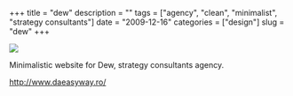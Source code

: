 +++
title = "dew"
description = ""
tags = ["agency", "clean", "minimalist", "strategy consultants"]
date = "2009-12-16"
categories = ["design"]
slug = "dew"
+++


 

  <div id="screens-thumbs" class="clearfix">
    <div class="txt-center" id="design-submission"><a href="http://www.daeasyway.ro/"><img id='bluga-thumbnail-2224' class='bluga-thumbnail large' src='//konigi.com/media/bluga/
wt4b28cdab189b6_large.jpg'/></a></div>  
  </div>   
<p>Minimalistic website for Dew, strategy consultants agency.</p>

<p><a href="http://www.daeasyway.ro/">http://www.daeasyway.ro/</a></p>




